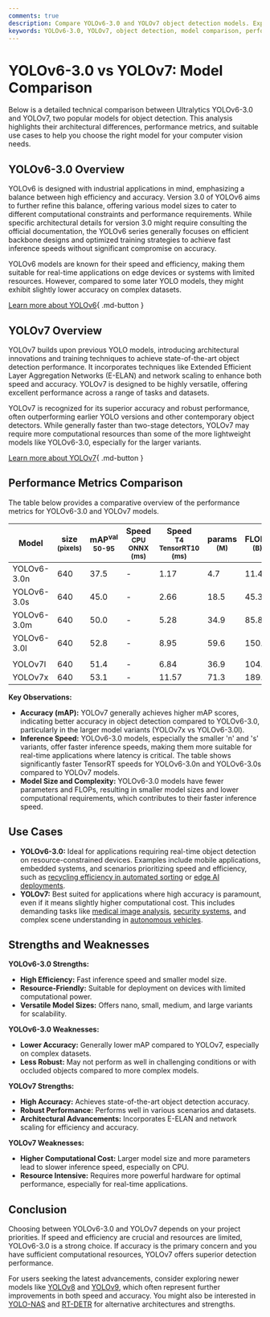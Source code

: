 ```yaml
---
comments: true
description: Compare YOLOv6-3.0 and YOLOv7 object detection models. Explore strengths, weaknesses, performance metrics, and use cases for optimal selection.
keywords: YOLOv6-3.0, YOLOv7, object detection, model comparison, performance metrics, real-time AI, computer vision, Ultralytics, machine learning models
---
```


# YOLOv6-3.0 vs YOLOv7: Model Comparison

Below is a detailed technical comparison between Ultralytics YOLOv6-3.0 and YOLOv7, two popular models for object detection. This analysis highlights their architectural differences, performance metrics, and suitable use cases to help you choose the right model for your computer vision needs.

<script async src="https://cdn.jsdelivr.net/npm/chart.js@3.9.1/dist/chart.min.js"></script>
<script defer src="../../javascript/benchmark.js"></script>

<canvas id="modelComparisonChart" width="1024" height="400" active-models='["YOLOv6-3.0", "YOLOv7"]'></canvas>

## YOLOv6-3.0 Overview

YOLOv6 is designed with industrial applications in mind, emphasizing a balance between high efficiency and accuracy. Version 3.0 of YOLOv6 aims to further refine this balance, offering various model sizes to cater to different computational constraints and performance requirements. While specific architectural details for version 3.0 might require consulting the official documentation, the YOLOv6 series generally focuses on efficient backbone designs and optimized training strategies to achieve fast inference speeds without significant compromise on accuracy.

YOLOv6 models are known for their speed and efficiency, making them suitable for real-time applications on edge devices or systems with limited resources. However, compared to some later YOLO models, they might exhibit slightly lower accuracy on complex datasets.

[Learn more about YOLOv6](https://docs.ultralytics.com/models/yolov6/){ .md-button }

## YOLOv7 Overview

YOLOv7 builds upon previous YOLO models, introducing architectural innovations and training techniques to achieve state-of-the-art object detection performance. It incorporates techniques like Extended Efficient Layer Aggregation Networks (E-ELAN) and network scaling to enhance both speed and accuracy. YOLOv7 is designed to be highly versatile, offering excellent performance across a range of tasks and datasets.

YOLOv7 is recognized for its superior accuracy and robust performance, often outperforming earlier YOLO versions and other contemporary object detectors. While generally faster than two-stage detectors, YOLOv7 may require more computational resources than some of the more lightweight models like YOLOv6-3.0, especially for the larger variants.

[Learn more about YOLOv7](https://docs.ultralytics.com/models/yolov7/){ .md-button }

## Performance Metrics Comparison

The table below provides a comparative overview of the performance metrics for YOLOv6-3.0 and YOLOv7 models.

| Model       | size<br><sup>(pixels) | mAP<sup>val<br>50-95 | Speed<br><sup>CPU ONNX<br>(ms) | Speed<br><sup>T4 TensorRT10<br>(ms) | params<br><sup>(M) | FLOPs<br><sup>(B) |
| ----------- | --------------------- | -------------------- | ------------------------------ | ----------------------------------- | ------------------ | ----------------- |
| YOLOv6-3.0n | 640                   | 37.5                 | -                              | 1.17                                | 4.7                | 11.4              |
| YOLOv6-3.0s | 640                   | 45.0                 | -                              | 2.66                                | 18.5               | 45.3              |
| YOLOv6-3.0m | 640                   | 50.0                 | -                              | 5.28                                | 34.9               | 85.8              |
| YOLOv6-3.0l | 640                   | 52.8                 | -                              | 8.95                                | 59.6               | 150.7             |
|             |                       |                      |                                |                                     |                    |                   |
| YOLOv7l     | 640                   | 51.4                 | -                              | 6.84                                | 36.9               | 104.7             |
| YOLOv7x     | 640                   | 53.1                 | -                              | 11.57                               | 71.3               | 189.9             |

**Key Observations:**

- **Accuracy (mAP):** YOLOv7 generally achieves higher mAP scores, indicating better accuracy in object detection compared to YOLOv6-3.0, particularly in the larger model variants (YOLOv7x vs YOLOv6-3.0l).
- **Inference Speed:** YOLOv6-3.0 models, especially the smaller 'n' and 's' variants, offer faster inference speeds, making them more suitable for real-time applications where latency is critical. The table shows significantly faster TensorRT speeds for YOLOv6-3.0n and YOLOv6-3.0s compared to YOLOv7 models.
- **Model Size and Complexity:** YOLOv6-3.0 models have fewer parameters and FLOPs, resulting in smaller model sizes and lower computational requirements, which contributes to their faster inference speed.

## Use Cases

- **YOLOv6-3.0:** Ideal for applications requiring real-time object detection on resource-constrained devices. Examples include mobile applications, embedded systems, and scenarios prioritizing speed and efficiency, such as [recycling efficiency in automated sorting](https://www.ultralytics.com/blog/recycling-efficiency-the-power-of-vision-ai-in-automated-sorting) or [edge AI deployments](https://www.ultralytics.com/glossary/edge-ai).
- **YOLOv7:** Best suited for applications where high accuracy is paramount, even if it means slightly higher computational cost. This includes demanding tasks like [medical image analysis](https://www.ultralytics.com/glossary/medical-image-analysis), [security systems](https://www.ultralytics.com/blog/computer-vision-for-theft-prevention-enhancing-security), and complex scene understanding in [autonomous vehicles](https://www.ultralytics.com/solutions/ai-in-self-driving).

## Strengths and Weaknesses

**YOLOv6-3.0 Strengths:**

- **High Efficiency:** Fast inference speed and smaller model size.
- **Resource-Friendly:** Suitable for deployment on devices with limited computational power.
- **Versatile Model Sizes:** Offers nano, small, medium, and large variants for scalability.

**YOLOv6-3.0 Weaknesses:**

- **Lower Accuracy:** Generally lower mAP compared to YOLOv7, especially on complex datasets.
- **Less Robust:** May not perform as well in challenging conditions or with occluded objects compared to more complex models.

**YOLOv7 Strengths:**

- **High Accuracy:** Achieves state-of-the-art object detection accuracy.
- **Robust Performance:** Performs well in various scenarios and datasets.
- **Architectural Advancements:** Incorporates E-ELAN and network scaling for efficiency and accuracy.

**YOLOv7 Weaknesses:**

- **Higher Computational Cost:** Larger model size and more parameters lead to slower inference speed, especially on CPU.
- **Resource Intensive:** Requires more powerful hardware for optimal performance, especially for real-time applications.

## Conclusion

Choosing between YOLOv6-3.0 and YOLOv7 depends on your project priorities. If speed and efficiency are crucial and resources are limited, YOLOv6-3.0 is a strong choice. If accuracy is the primary concern and you have sufficient computational resources, YOLOv7 offers superior detection performance.

For users seeking the latest advancements, consider exploring newer models like [YOLOv8](https://docs.ultralytics.com/models/yolov8/) and [YOLOv9](https://docs.ultralytics.com/models/yolov9/), which often represent further improvements in both speed and accuracy. You might also be interested in [YOLO-NAS](https://docs.ultralytics.com/models/yolo-nas/) and [RT-DETR](https://docs.ultralytics.com/models/rtdetr/) for alternative architectures and strengths.

